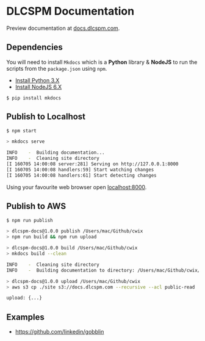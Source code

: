 # DLCSPM Documentation

Preview documentation at [docs.dlcspm.com](https://docs.dlcspm.com).

## Dependencies

You will need to install `Mkdocs` which is a **Python** library & **NodeJS** to run the scripts from the `package.json` using `npm`.

- [Install Python 3.X](https://www.python.org/)
- [Install NodeJS 6.X](https://nodejs.org/en/)

```
$ pip install mkdocs
```

## Publish to Localhost

```bash
$ npm start

> mkdocs serve

INFO    -  Building documentation...
INFO    -  Cleaning site directory
[I 160705 14:00:08 server:281] Serving on http://127.0.0.1:8000
[I 160705 14:00:08 handlers:59] Start watching changes
[I 160705 14:00:08 handlers:61] Start detecting changes
```

Using your favourite web browser open [localhost:8000](localhost:8000).

## Publish to AWS

```bash
$ npm run publish

> dlcspm-docs@1.0.0 publish /Users/mac/Github/cwix
> npm run build && npm run upload

> dlcspm-docs@1.0.0 build /Users/mac/Github/cwix
> mkdocs build --clean

INFO    -  Cleaning site directory
INFO    -  Building documentation to directory: /Users/mac/Github/cwix/site

> dlcspm-docs@1.0.0 upload /Users/mac/Github/cwix
> aws s3 cp ./site s3://docs.dlcspm.com --recursive --acl public-read

upload: {...}
```

## Examples

- https://github.com/linkedin/gobblin
